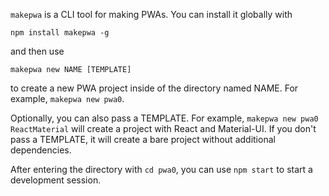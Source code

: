 `makepwa` is a CLI tool for making PWAs. You can install it globally with

```
npm install makepwa -g
```

and then use

```
makepwa new NAME [TEMPLATE]
```

to create a new PWA project inside of the directory named NAME. For example, `makepwa new pwa0`.

Optionally, you can also pass a TEMPLATE. For example, `makepwa new pwa0 ReactMaterial` will create a project with React and Material-UI. If you don't pass a TEMPLATE, it will create a bare project without additional dependencies.

After entering the directory with `cd pwa0`, you can use `npm start` to start a development session.
